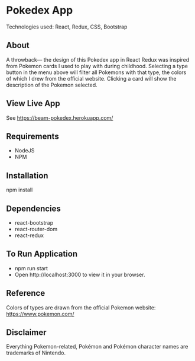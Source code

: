 # Pokedex App

Technologies used: React, Redux, CSS, Bootstrap

## About
A throwback— the design of this Pokedex app in React Redux was inspired from Pokemon cards I used to play with during childhood. Selecting a type button in the menu above will filter all Pokemons with that type, the colors of which I drew from the official website. Clicking a card will show the description of the Pokemon selected.

## View Live App
See https://beam-pokedex.herokuapp.com/

## Requirements
- NodeJS
- NPM

## Installation
npm install

## Dependencies
- react-bootstrap
- react-router-dom
- react-redux

## To Run Application
- npm run start
- Open http://localhost:3000 to view it in your browser.

## Reference
Colors of types are drawn from the official Pokemon website: https://www.pokemon.com/

## Disclaimer
Everything Pokemon-related, Pokémon and Pokémon character names are trademarks of Nintendo.
